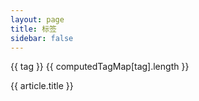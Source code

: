 ```yaml
---
layout: page
title: 标签
sidebar: false
---
```


<script setup>
import { ref, unref, computed, onMounted } from 'vue'
import  { data }  from '../.vitepress/theme/posts.data'
import PostEntry from '../.vitepress/theme/PostEntry.vue'

const { tagMap,postMap } = data
const tags = Object.keys(tagMap)
const computedTagMap = computed(()=> {
  let result = {}
  for(let key in tagMap) {
    result[key] = tagMap[key].map(url => postMap[url])
  }
  return result
})

const currentTag = ref(null)
function onTagClick(newTag){
    currentTag.value = newTag
}
const postList = computed(()=> (unref(computedTagMap)[unref(currentTag)]))
onMounted(()=>{
  const searchParams = new URLSearchParams(window.location.search)
  if(searchParams.get('tag')) currentTag.value = searchParams.get('tag')
})

</script>
<div class="max-w-screen-lg w-full px-6 py-8 my-0 mx-auto">
    <div class="flex flex-wrap gap-4">
        <div v-for="(tag,i) in tags" :key="i" class="block py-1 px-4 bg-[var(--vp-c-bg-alt)] text-[var(--vp-c-text-1)] cursor-pointer hover:text-[var(--vp-c-brand)]" @click="onTagClick(tag)">
            <span>{{ tag }}</span>
            <span class="pl-1 text-[var(--vp-c-brand)]"> {{ computedTagMap[tag].length }}</span>
        </div>
    </div>
    <p v-text="currentTag" class="py-4 text-2xl"></p>
    <PostEntry  v-for="(article, index) in postList" :key="index" :url="article.url">
      {{ article.title }}
      <template #date>
        {{ article.date.string }}
      </template>
    </PostEntry>
</div>
